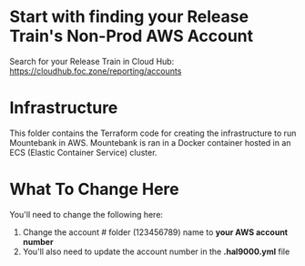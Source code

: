 # Start with finding your Release Train's Non-Prod AWS Account #
Search for your Release Train in Cloud Hub: https://cloudhub.foc.zone/reporting/accounts

# Infrastructure

This folder contains the Terraform code for creating the infrastructure to run Mountebank in AWS. Mountebank is ran in a Docker container hosted in an ECS (Elastic Container Service) cluster.

# What To Change Here

You'll need to change the following here:

1. Change the account # folder (123456789) name to **your AWS account number**
2. You'll also need to update the account number in the **.hal9000.yml** file
